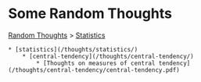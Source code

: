 # Some Random Thoughts

[Random Thoughts](/thoughts/) > [Statistics](/thoughts/statistics/)

	* [statistics](/thoughts/statistics/)
		* [central-tendency](/thoughts/central-tendency/)
			* [Thoughts on measures of central tendency](/thoughts/central-tendency/central-tendency.pdf)

